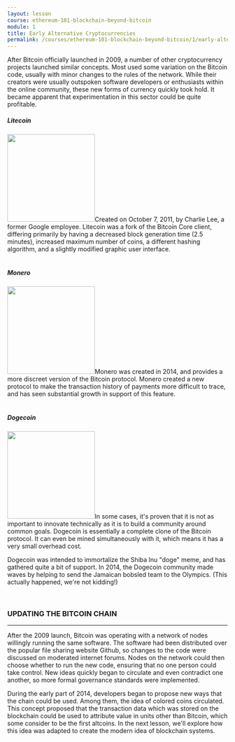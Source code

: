 ```yaml
---
layout: lesson
course: ethereum-101-blockchain-beyond-bitcoin
module: 1
title: Early Alternative Cryptocurrencies
permalink: /courses/ethereum-101-blockchain-beyond-bitcoin/1/early-alternative-cryptocurrencies
---
```


<span class="openingParagraph">
After Bitcoin officially launched in 2009, a number of other cryptocurrency projects launched similar concepts. Most used some variation on the Bitcoin code, usually with minor changes to the rules of the network. While their creators were usually outspoken software developers or enthusiasts within the online community, these new forms of currency quickly took hold. It became apparent that experimentation in this sector could be quite profitable. </span>
<div class="tealCallout">
<h5>Litecoin</h5>
<img class="alignleft wp-image-2076 size-thumbnail" src="https://lh4.googleusercontent.com/3RLfquy590jrzZQ-GA9SMezfMOTUJ9dipj0--gfhUbRHhvLQBk6W0wcX1Om0T9CtgYUm9-CyrPSJS3l0bulK6vtWfOT3hoITexU6_GB4-2INHOzxH6YLDlArV_R9oOLf1NlIexbB" alt="" width="200" height="200" />Created on October 7, 2011, by Charlie Lee, a former Google employee. Litecoin was a fork of the Bitcoin Core client, differing primarily by having a decreased block generation time (2.5 minutes), increased maximum number of coins, a different hashing algorithm, and a slightly modified graphic user interface.

</div>
&nbsp;
<div class="tealCallout">
<h5>Monero</h5>
<img class="alignleft wp-image-2076 size-thumbnail" src="https://lh5.googleusercontent.com/whkNcJ5yChiUnbGtFhZMCvDjb5XrFvynSeo4fC-SROmUhz6DpuWzfdDrcE-bZfqH71vNwWVMSbMiif4izgTxjOsTzgbKcf7ZiZshS8VtvrsAgv9vuj8hIciPsXXbX9tnDJ052KsN" alt="" width="200" height="200" />Monero was created in 2014, and provides a more discreet version of the Bitcoin protocol. Monero created a new protocol to make the transaction history of payments more difficult to trace, and has seen substantial growth in support of this feature.

</div>
&nbsp;
<div class="tealCallout">
<h5>Dogecoin</h5>
<img class="alignleft wp-image-2076 size-thumbnail" src="https://theblockchaininstitute.org/wp-content/uploads/2019/11/dogecoin-300.png" alt="" width="200" height="200" />In some cases, it's proven that it is not as important to innovate technically as it is to build a community around common goals. Dogecoin is essentially a complete clone of the Bitcoin protocol. It can even be mined simultaneously with it, which means it has a very small overhead cost.

Dogecoin was intended to immortalize the Shiba Inu "doge" meme, and has gathered quite a bit of support. In 2014, the Dogecoin community made waves by helping to send the Jamaican bobsled team to the Olympics. (This actually happened, we're not kidding!)

</div>
&nbsp;

<h3>UPDATING THE BITCOIN CHAIN</h3>

<hr />

<span style="font-weight: 400;">After the 2009 launch, Bitcoin was operating with a network of nodes willingly running the same software. The software had been distributed over the popular file sharing website Github, so changes to the code were discussed on moderated internet forums. Nodes on the network could then choose whether to run the new code, ensuring that no one person could take control. New ideas quickly began to circulate and even contradict one another, so more formal governance standards were implemented.</span>

<span style="font-weight: 400;">During the early part of 2014, developers began to propose new ways that the chain could be used. Among them, the idea of colored coins circulated. This concept proposed that the transaction data which was stored on the blockchain could be used to attribute value in units other than Bitcoin, which some consider to be the first altcoins. In the next lesson, we'll explore how this idea was adapted to create the modern idea of blockchain systems.</span>
